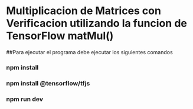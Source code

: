 # Multiplicacion de Matrices con Verificacion utilizando la funcion de TensorFlow matMul()


##Para ejecutar el programa debe ejecutar los siguientes comandos


### npm install
### npm install  @tensorflow/tfjs
### npm run dev
